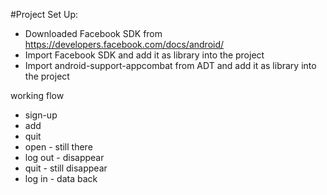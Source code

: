 #Project Set Up:

* Downloaded Facebook SDK from https://developers.facebook.com/docs/android/
* Import Facebook SDK and add it as library into the project
* Import android-support-appcombat from ADT and add it as library into the project


working flow
* sign-up
* add
* quit
* open - still there
* log out -  disappear
* quit - still disappear
* log in - data back
